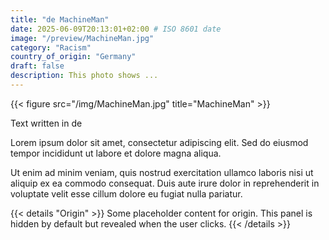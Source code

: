```yaml
---
title: "de MachineMan"
date: 2025-06-09T20:13:01+02:00 # ISO 8601 date
image: "/preview/MachineMan.jpg"
category: "Racism"
country_of_origin: "Germany"
draft: false
description: This photo shows ...
---
```


{{< figure src="/img/MachineMan.jpg" title="MachineMan" >}}

Text written in de

Lorem ipsum dolor sit amet, consectetur adipiscing elit. Sed do eiusmod tempor incididunt ut labore et dolore magna aliqua.

Ut enim ad minim veniam, quis nostrud exercitation ullamco laboris nisi ut aliquip ex ea commodo consequat. Duis aute irure dolor in reprehenderit in voluptate velit esse cillum dolore eu fugiat nulla pariatur.


{{< details "Origin" >}}
Some placeholder content for origin. This panel is hidden by default but revealed when the user clicks.
{{< /details >}}

